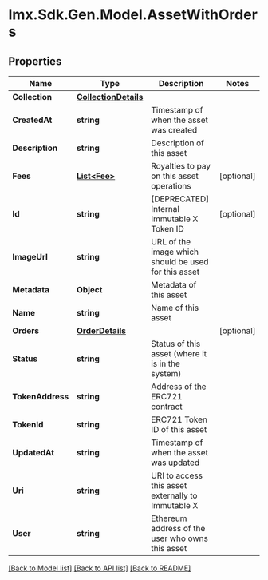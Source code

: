 # Imx.Sdk.Gen.Model.AssetWithOrders

## Properties

Name | Type | Description | Notes
------------ | ------------- | ------------- | -------------
**Collection** | [**CollectionDetails**](CollectionDetails.md) |  | 
**CreatedAt** | **string** | Timestamp of when the asset was created | 
**Description** | **string** | Description of this asset | 
**Fees** | [**List&lt;Fee&gt;**](Fee.md) | Royalties to pay on this asset operations | [optional] 
**Id** | **string** | [DEPRECATED] Internal Immutable X Token ID | [optional] 
**ImageUrl** | **string** | URL of the image which should be used for this asset | 
**Metadata** | **Object** | Metadata of this asset | 
**Name** | **string** | Name of this asset | 
**Orders** | [**OrderDetails**](OrderDetails.md) |  | [optional] 
**Status** | **string** | Status of this asset (where it is in the system) | 
**TokenAddress** | **string** | Address of the ERC721 contract | 
**TokenId** | **string** | ERC721 Token ID of this asset | 
**UpdatedAt** | **string** | Timestamp of when the asset was updated | 
**Uri** | **string** | URI to access this asset externally to Immutable X | 
**User** | **string** | Ethereum address of the user who owns this asset | 

[[Back to Model list]](../README.md#documentation-for-models) [[Back to API list]](../README.md#documentation-for-api-endpoints) [[Back to README]](../README.md)

